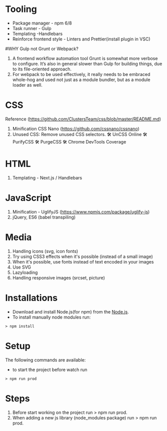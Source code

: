 # Tooling

- Package manager - npm 6/8
- Task runner - Gulp
- Templating -Handlebars
- Reinforce frontend style - Linters and Prettier(install plugin in VSC)

#WHY Gulp not Grunt or Webpack?
1. A fron­tend work­flow automa­tion tool Grunt is some­what more ver­bose to con­fig­ure. It’s also in gen­er­al slow­er than Gulp for build­ing things, due to its file-ori­ent­ed approach.
2. For web­pack to be used effec­tive­ly, it real­ly needs to be embraced whole-hog and used not just as a mod­ule bundler, but as a mod­ule loader as well.

# CSS

Reference (https://github.com/ClustersTeam/css/blob/master/README.md)

1. Minification CSS Nano (https://github.com/cssnano/cssnano)
2. Unused CSS: Remove unused CSS selectors. 🛠 UnCSS Online 🛠 PurifyCSS 🛠 PurgeCSS 🛠 Chrome DevTools Coverage

# HTML

1. Templating - Next.js / Handlebars

# JavaScript

1. Minification - UglifyJS (https://www.npmjs.com/package/uglify-js)
2. jQuery, ES6 (babel transpiling)

# Media

1. Handling icons (svg, icon fonts)
2. Try using CSS3 effects when it's possible (instead of a small image)
3. When it's possible, use fonts instead of text encoded in your images
4. Use SVG
5. Lazyloading
6. Handling responsive images (srcset, picture)

# Installations

- Download and install Node.js(for npm) from the [Node.js](https://nodejs.org/).
- To install manually node modules run:

```
> npm install
```

# Setup

The following commands are available:

- to start the project before watch run

```
> npm run prod
```

# Steps

1. Before start working on the project run > npm run prod.
2. When adding a new js library (node_modules package) run > npm run prod.
